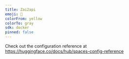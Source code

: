 ```yaml
---
title: Zai2api
emoji: 🦀
colorFrom: yellow
colorTo: gray
sdk: docker
pinned: false
---
```


Check out the configuration reference at https://huggingface.co/docs/hub/spaces-config-reference
